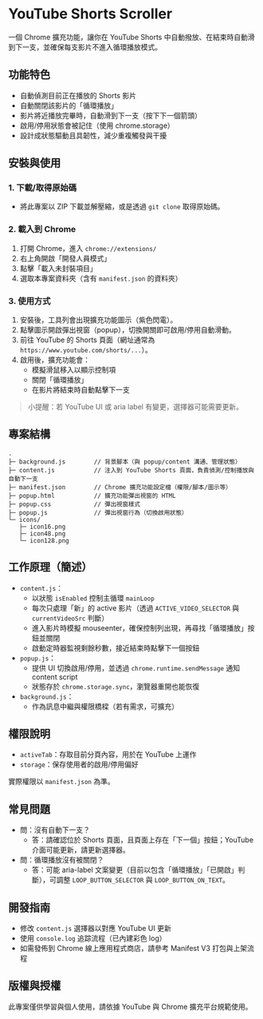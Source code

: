 # YouTube Shorts Scroller

一個 Chrome 擴充功能，讓你在 YouTube Shorts 中自動撥放、在結束時自動滑到下一支，並確保每支影片不進入循環播放模式。

## 功能特色
- 自動偵測目前正在播放的 Shorts 影片
- 自動關閉該影片的「循環播放」
- 影片將近播放完畢時，自動滑到下一支（按下下一個箭頭）
- 啟用/停用狀態會被記住（使用 chrome.storage）
- 設計成狀態驅動且具韌性，減少重複觸發與干擾

## 安裝與使用

### 1. 下載/取得原始碼
- 將此專案以 ZIP 下載並解壓縮，或是透過 `git clone` 取得原始碼。

### 2. 載入到 Chrome
1. 打開 Chrome，進入 `chrome://extensions/`
2. 右上角開啟「開發人員模式」
3. 點擊「載入未封裝項目」
4. 選取本專案資料夾（含有 `manifest.json` 的資料夾）

### 3. 使用方式
1. 安裝後，工具列會出現擴充功能圖示（紫色閃電）。
2. 點擊圖示開啟彈出視窗（popup），切換開關即可啟用/停用自動滑動。
3. 前往 YouTube 的 Shorts 頁面（網址通常為 `https://www.youtube.com/shorts/...`）。
4. 啟用後，擴充功能會：
   - 模擬滑鼠移入以顯示控制項
   - 關閉「循環播放」
   - 在影片將結束時自動點擊下一支

> 小提醒：若 YouTube UI 或 aria label 有變更，選擇器可能需要更新。

## 專案結構
```
.
├─ background.js        // 背景腳本（與 popup/content 溝通、管理狀態）
├─ content.js           // 注入到 YouTube Shorts 頁面，負責偵測/控制播放與自動下一支
├─ manifest.json        // Chrome 擴充功能設定檔（權限/腳本/圖示等）
├─ popup.html           // 擴充功能彈出視窗的 HTML
├─ popup.css            // 彈出視窗樣式
├─ popup.js             // 彈出視窗行為（切換啟用狀態）
└─ icons/
   ├─ icon16.png
   ├─ icon48.png
   └─ icon128.png
```

## 工作原理（簡述）
- `content.js`：
  - 以狀態 `isEnabled` 控制主循環 `mainLoop`
  - 每次只處理「新」的 active 影片（透過 `ACTIVE_VIDEO_SELECTOR` 與 `currentVideoSrc` 判斷）
  - 進入影片時模擬 mouseenter，確保控制列出現，再尋找「循環播放」按鈕並關閉
  - 啟動定時器監視剩餘秒數，接近結束時點擊下一個按鈕
- `popup.js`：
  - 提供 UI 切換啟用/停用，並透過 `chrome.runtime.sendMessage` 通知 content script
  - 狀態存於 `chrome.storage.sync`，瀏覽器重開也能恢復
- `background.js`：
  - 作為訊息中繼與權限橋樑（若有需求，可擴充）

## 權限說明
- `activeTab`：存取目前分頁內容，用於在 YouTube 上運作
- `storage`：保存使用者的啟用/停用偏好

實際權限以 `manifest.json` 為準。

## 常見問題
- 問：沒有自動下一支？
  - 答：請確認位於 Shorts 頁面，且頁面上存在「下一個」按鈕；YouTube 介面可能更新，請更新選擇器。
- 問：循環播放沒有被關閉？
  - 答：可能 aria-label 文案變更（目前以包含「循環播放」「已開啟」判斷），可調整 `LOOP_BUTTON_SELECTOR` 與 `LOOP_BUTTON_ON_TEXT`。

## 開發指南
- 修改 `content.js` 選擇器以對應 YouTube UI 更新
- 使用 `console.log` 追踪流程（已內建彩色 log）
- 如需發佈到 Chrome 線上應用程式商店，請參考 Manifest V3 打包與上架流程

## 版權與授權
此專案僅供學習與個人使用，請依據 YouTube 與 Chrome 擴充平台規範使用。
